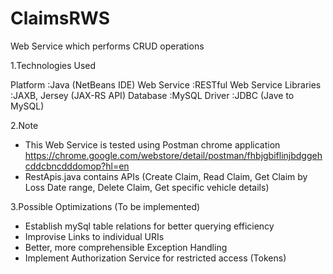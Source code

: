 # ClaimsRWS
Web Service which performs CRUD operations

1.Technologies Used

Platform    :Java (NetBeans IDE)
Web Service :RESTful Web Service
Libraries   :JAXB, Jersey (JAX-RS API)
Database    :MySQL
Driver      :JDBC (Jave to MySQL)

2.Note

- This Web Service is tested using Postman chrome application    https://chrome.google.com/webstore/detail/postman/fhbjgbiflinjbdggehcddcbncdddomop?hl=en
- RestApis.java contains APIs (Create Claim, Read Claim, Get Claim by Loss Date range, Delete Claim, Get specific vehicle details)

3.Possible Optimizations (To be implemented)

- Establish mySql table relations for better querying efficiency
- Improvise Links to individual URIs
- Better, more comprehensible Exception Handling
- Implement Authorization Service for restricted access (Tokens)
